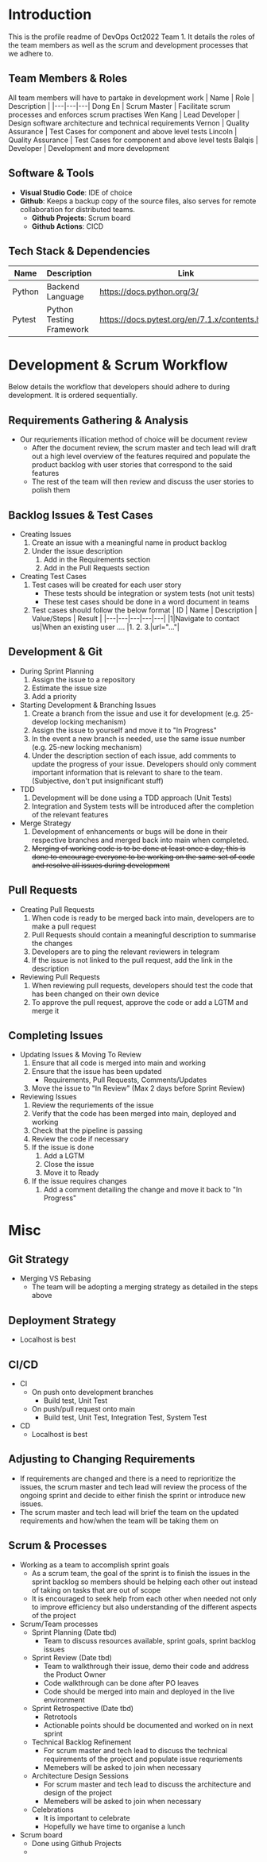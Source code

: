 # Introduction
This is the profile readme of DevOps Oct2022 Team 1. It details the roles of the team members as well as the scrum and development processes that we adhere to.

## Team Members & Roles
All team members will have to partake in development work
| Name | Role | Description |
|---|---|---|
Dong En | Scrum Master | Facilitate scrum processes and enforces scrum practises
Wen Kang | Lead Developer | Design software architecture and technical requirements
Vernon | Quality Assurance | Test Cases for component and above level tests
Lincoln | Quality Assurance | Test Cases for component and above level tests
Balqis | Developer | Development and more development

## Software & Tools
- **Visual Studio Code**: IDE of choice
- **Github**: Keeps a backup copy of the source files, also serves for remote collaboration for distributed teams.
  - **Github Projects**: Scrum board
  - **Github Actions**: CICD

## Tech Stack & Dependencies
| Name | Description | Link |
|---|---|---|
|Python|Backend Language|https://docs.python.org/3/|
|Pytest|Python Testing Framework|https://docs.pytest.org/en/7.1.x/contents.html|

# Development & Scrum Workflow
Below details the workflow that developers should adhere to during development. It is ordered sequentially.
## Requirements Gathering & Analysis
- Our requriements illication method of choice will be document review
    - After the document review, the scrum master and tech lead will draft out a high level overview of the features required and populate the product backlog with user stories that correspond to the said features
    - The rest of the team will then review and discuss the user stories to polish them
## Backlog Issues & Test Cases
- Creating Issues
  1. Create an issue with a meaningful name in product backlog
  2. Under the issue description
     1. Add in the Requirements section
     2. Add in the Pull Requests section
- Creating Test Cases
    1. Test cases will be created for each user story
        - These tests should be integration or system tests (not unit tests)
        - These test cases should be done in a word document in teams
    2. Test cases should follow the below format
        | ID | Name | Description | Value/Steps | Result |
        |---|---|---|---|---|
        |1|Navigate to contact us|When an existing user .... |1. 2. 3.|url="..."|
## Development & Git
- During Sprint Planning
    1. Assign the issue to a repository
    2. Estimate the issue size
    3. Add a priority
- Starting Development & Branching Issues
    1. Create a branch from the issue and use it for development (e.g. 25-develop locking mechanism)
    2. Assign the issue to yourself and move it to "In Progress"
    3. In the event a new branch is needed, use the same issue number (e.g. 25-new locking mechanism)
    4. Under the description section of each issue, add comments to update the progress of your issue. Developers should only comment important information that is relevant to share to the team. (Subjective, don't put insignificant stuff)
- TDD
    1. Development will be done using a TDD approach (Unit Tests)
    2. Integration and System tests will be introduced after the completion of the relevant features
- Merge Strategy
    1. Development of enhancements or bugs will be done in their respective branches and merged back into main when completed. 
    2. ~~Merging of working code is to be done at least once a day, this is done to encourage everyone to be working on the same set of code and resolve all issues during development~~
## Pull Requests
- Creating Pull Requests
    1. When code is ready to be merged back into main, developers are to make a pull request
    2. Pull Requests should contain a meaningful description to summarise the changes
    3. Developers are to ping the relevant reviewers in telegram 
    4. If the issue is not linked to the pull request, add the link in the description
- Reviewing Pull Requests
    1. When reviewing pull requests, developers should test the code that has been changed on their own device
    2. To approve the pull request, approve the code or add a LGTM and merge it
## Completing Issues
- Updating Issues & Moving To Review
    1. Ensure that all code is merged into main and working
    2. Ensure that the issue has been updated 
        - Requirements, Pull Requests, Comments/Updates
    3. Move the issue to "In Review" (Max 2 days before Sprint Review)
- Reviewing Issues
    1. Review the requriements of the issue
    2. Verify that the code has been merged into main, deployed and working
    2. Check that the pipeline is passing
    2. Review the code if necessary 
    3. If the issue is done
        1. Add a LGTM
        2. Close the issue
        3. Move it to Ready
    4. If the issue requires changes
        1. Add a comment detailing the change and move it back to "In Progress"

# Misc
## Git Strategy
- Merging VS Rebasing
    - The team will be adopting a merging strategy as detailed in the steps above
## Deployment Strategy
- Localhost is best
## CI/CD
- CI
    - On push onto development branches
        - Build test, Unit Test 
    - On push/pull request onto main
        - Build test, Unit Test, Integration Test, System Test
- CD
    - Localhost is best
## Adjusting to Changing Requirements
- If requirements are changed and there is a need to reprioritize the issues, the scrum master and tech lead will review the process of the ongoing sprint and decide to either finish the sprint or introduce new issues.
- The scrum master and tech lead will brief the team on the updated requirements and how/when the team will be taking them on 
## Scrum & Processes
- Working as a team to accomplish sprint goals
    - As a scrum team, the goal of the sprint is to finish the issues in the sprint backlog so members should be helping each other out instead of taking on tasks that are out of scope
    - It is encouraged to seek help from each other when needed not only to improve efficiency but also understanding of the different aspects of the project
- Scrum/Team processes
    - Sprint Planning (Date tbd)
        - Team to discuss resources available, sprint goals, sprint backlog issues 
    - Sprint Review (Date tbd)
        - Team to walkthrough their issue, demo their code and address the Product Owner
        - Code walkthrough can be done after PO leaves
        - Code should be merged into main and deployed in the live environment
    - Sprint Retrospective (Date tbd)
        - Retrotools
        - Actionable points should be documented and worked on in next sprint
    - Technical Backlog Refinement
        - For scrum master and tech lead to discuss the  technical requirements of the project and populate issue requriements
        - Memebers will be asked to join when necessary
    - Architecture Design Sessions
        - For scrum master and tech lead to discuss the architecture and design of the project
        - Memebers will be asked to join when necessary
    - Celebrations
        - It is important to celebrate
        - Hopefully we have time to organise a lunch
- Scrum board
    - Done using Github Projects
    - 
